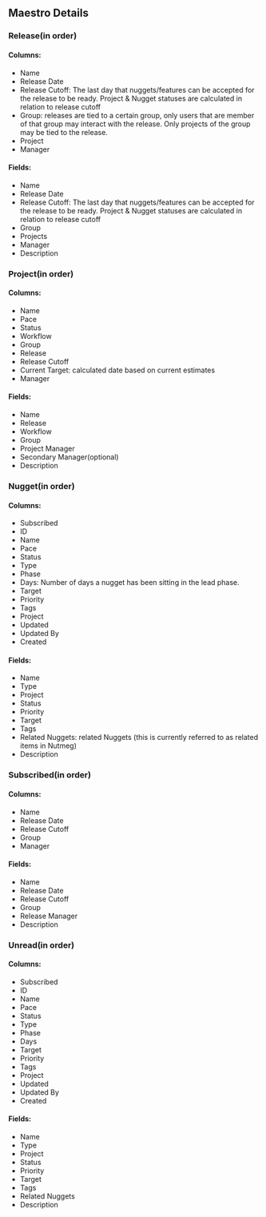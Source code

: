 ## Maestro Details

### Release(in order)
#### Columns:
 - Name
 - Release Date
 - Release Cutoff: The last day that nuggets/features can be accepted for the release to be ready. Project & Nugget statuses are calculated in relation to release cutoff
 - Group: releases are tied to a certain group, only users that are member of that group may interact with the release. Only projects of the group may be tied to the release.
 - Project
 - Manager
#### Fields:
 - Name
 - Release Date
 - Release Cutoff: The last day that nuggets/features can be accepted for the release to be ready. Project & Nugget statuses are calculated in relation to release cutoff
 - Group
 - Projects
 - Manager
 - Description

### Project(in order)
#### Columns:
 - Name
 - Pace
 - Status
 - Workflow
 - Group
 - Release
 - Release Cutoff
 - Current Target: calculated date based on current estimates
 - Manager
#### Fields:
 - Name
 - Release
 - Workflow
 - Group
 - Project Manager
 - Secondary Manager(optional)
 - Description

### Nugget(in order)
#### Columns:
 - Subscribed
 - ID
 - Name
 - Pace
 - Status
 - Type
 - Phase
 - Days: Number of days a nugget has been sitting in the lead phase.
 - Target
 - Priority
 - Tags
 - Project
 - Updated
 - Updated By
 - Created
 #### Fields:
 - Name
 - Type
 - Project
 - Status
 - Priority
 - Target
 - Tags
 - Related Nuggets: related Nuggets (this is currently referred to as related items in Nutmeg)
 - Description

### Subscribed(in order)
 #### Columns:
 - Name
 - Release Date
 - Release Cutoff
 - Group
 - Manager
 #### Fields:
 - Name
 - Release Date
 - Release Cutoff
 - Group
 - Release Manager
 - Description

### Unread(in order)
 #### Columns:
 - Subscribed
 - ID
 - Name
 - Pace
 - Status
 - Type
 - Phase
 - Days
 - Target
 - Priority
 - Tags
 - Project
 - Updated
 - Updated By
 - Created
 #### Fields:
 - Name
 - Type
 - Project
 - Status
 - Priority
 - Target
 - Tags
 - Related Nuggets
 - Description
